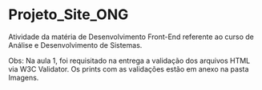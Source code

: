 # Projeto_Site_ONG
Atividade da matéria de Desenvolvimento Front-End referente ao curso de Análise e Desenvolvimento de Sistemas.

Obs: Na aula 1, foi requisitado na entrega a validação dos arquivos HTML via W3C Validator. Os prints com as validações estão em anexo na pasta Imagens.
